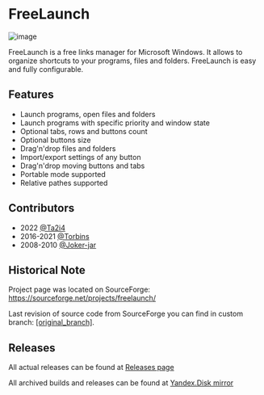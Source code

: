 # FreeLaunch

![image](https://user-images.githubusercontent.com/63456473/202891156-dac2d9b9-639f-488d-982d-1321838a5250.png)

FreeLaunch is a free links manager for Microsoft Windows. It allows to organize shortcuts to your programs, files and folders. FreeLaunch is easy and fully configurable.

## Features

- Launch programs, open files and folders
- Launch programs with specific priority and window state
- Optional tabs, rows and buttons count
- Optional buttons size
- Drag'n'drop files and folders
- Import/export settings of any button
- Drag'n'drop moving buttons and tabs
- Portable mode supported
- Relative pathes supported

## Contributors

- 2022 [@Ta2i4](https://github.com/Ta2i4)
- 2016-2021 [@Torbins](https://github.com/Torbins)
- 2008-2010 [@Joker-jar](https://github.com/Joker-jar)

## Historical Note

Project page was located on SourceForge: https://sourceforge.net/projects/freelaunch/

Last revision of source code from SourceForge you can find in custom branch: [[original_branch]](../../tree/original_branch).

## Releases

All actual releases can be found at [Releases page](../../releases)

All archived builds and releases can be found at [Yandex.Disk mirror](https://disk.yandex.ru/d/bzNkOA7oGUCIbg)
